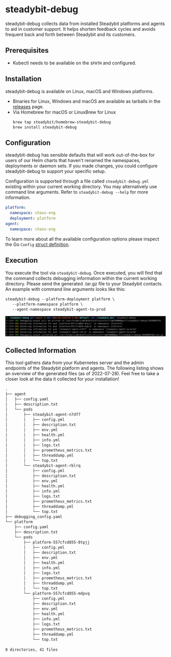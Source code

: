 # steadybit-debug

steadybit-debug collects data from installed Steadybit platforms and
agents to aid in customer support. It helps shorten feedback cycles and
avoids frequent back and forth between Steadybit and its customers.

## Prerequisites

- Kubectl needs to be available on the `$PATH` and configured.

## Installation

steadybit-debug is available on Linux, macOS and Windows platforms.

 - Binaries for Linux, Windows and macOS are available as tarballs in the [releases](https://github.com/steadybit/steadybit-debug/releases) page.
 - Via Homebrew for macOS or LinuxBrew for Linux
    ```
    brew tap steadybit/homebrew-steadybit-debug
    brew install steadybit-debug
    ``` 

## Configuration

steadybit-debug has sensible defaults that will work out-of-the-box for
users of our Helm charts that haven't renamed the namespaces, deployments
or daemon sets. If you made changes, you could configure steadybit-debug
to support your specific setup.

Configuration is supported through a file called `steadybit-debug.yml`
existing within your current working directory. You may alternatively
use command line arguments. Refer to `steadybit-debug --help` for more
information.

```yaml
platform:
  namespace: chaos-eng
  deployment: platform
agent:
  namespace: chaos-eng
```

To learn more about all the available configuration options please inspect
the Go `Config` [struct definition](https://github.com/steadybit/steadybit-debug/blob/main/config/config.go#L11).

## Execution

You execute the tool via `steadybit-debug`. Once executed, you will find that the
command collects debugging information within the current working directory.
Please send the generated .tar.gz file to your Steadybit contacts. An example
with command line arguments looks like this:

```
steadybit-debug --platform-deployment platform \
   --platform-namespace platform \
   --agent-namespace steadybit-agent-to-prod
```

![Image showing the execution of the steadybit-debug command on a terminal. Log lines are giving an overview about the expected behavior of the tool.](./example-execution.png)

## Collected Information

This tool gathers data from your Kubernetes server and the admin endpoints of
the Steadybit platform and agents. The following listing shows an overview of the
generated files (as of 2022-07-28). Feel free to take a closer look at the data
it collected for your installation!

```
.
├── agent
│   ├── config.yaml
│   ├── description.txt
│   └── pods
│       ├── steadybit-agent-n7df7
│       │   ├── config.yml
│       │   ├── description.txt
│       │   ├── env.yml
│       │   ├── health.yml
│       │   ├── info.yml
│       │   ├── logs.txt
│       │   ├── prometheus_metrics.txt
│       │   ├── threaddump.yml
│       │   └── top.txt
│       └── steadybit-agent-rblrq
│           ├── config.yml
│           ├── description.txt
│           ├── env.yml
│           ├── health.yml
│           ├── info.yml
│           ├── logs.txt
│           ├── prometheus_metrics.txt
│           ├── threaddump.yml
│           └── top.txt
├── debugging_config.yaml
└── platform
    ├── config.yaml
    ├── description.txt
    └── pods
        ├── platform-557cfcd855-8tpjj
        │   ├── config.yml
        │   ├── description.txt
        │   ├── env.yml
        │   ├── health.yml
        │   ├── info.yml
        │   ├── logs.txt
        │   ├── prometheus_metrics.txt
        │   ├── threaddump.yml
        │   └── top.txt
        └── platform-557cfcd855-mdpvq
            ├── config.yml
            ├── description.txt
            ├── env.yml
            ├── health.yml
            ├── info.yml
            ├── logs.txt
            ├── prometheus_metrics.txt
            ├── threaddump.yml
            └── top.txt

8 directories, 41 files

```